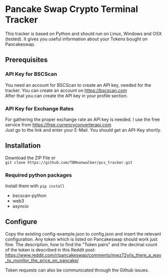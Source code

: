 # Pancake Swap Crypto Terminal Tracker
This tracker is based on Python and should run on Linux, Windows and OSX (tested). It gives you useful information about your Tokens bought on Pancakeswap.

## Prerequisites
### API Key for BSCScan
You need an account for BSCScan to create an API key, needed for the tracker. You can create an account on https://bscscan.com \
After that you can create the API key in your profile section.
### API Key for Exchange Rates
For gathering the proper exchange rate an API key is needed. I use the free service from https://free.currencyconverterapi.com \
Just go to the link and enter your E-Mail. You should get an API-Key shortly.

## Installation
Download the ZIP File or \
```git clone https://github.com/TBMoonwalker/pcs_tracker.git```
### Required python packages
Install them with ```pip install```
- bscscan-python
- web3
- asyncio

## Configure
Copy the existing config-example.json to config.json and insert the relevant configuration. Any token which is listed on Pancakeswap should work just fine. The description, how to find the "Token pairs" and the decimal count of the token is described in this Reddit post: https://www.reddit.com/r/pancakeswap/comments/mwz72v/is_there_a_way_to_monitor_the_price_on_pancake/

Token requests can also be communicated through the Github issues.
